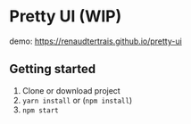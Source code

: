 # Pretty UI (WIP)

demo: https://renaudtertrais.github.io/pretty-ui

## Getting started

1. Clone or download project
2. `yarn install` or (`npm install`)
3. `npm start`
